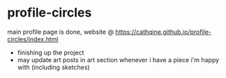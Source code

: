 # profile-circles

main profile page is done, website @ https://cathqine.github.io/profile-circles/index.html

- finishing up the project
- may update art posts in art section whenever i have a piece i'm happy with (including sketches)
